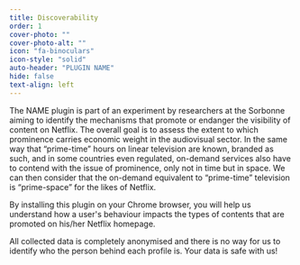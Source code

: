 ```yaml
---
title: Discoverability
order: 1
cover-photo: ""
cover-photo-alt: ""
icon: "fa-binoculars"
icon-style: "solid"
auto-header: "PLUGIN NAME"
hide: false
text-align: left
---
```

 
The NAME plugin is part of an experiment by researchers at the Sorbonne aiming to identify the mechanisms that promote or endanger the visibility of content on Netflix. The overall goal is to assess the extent to which prominence carries economic weight in the audiovisual sector.
In the same way that “prime-time” hours on linear television are known, branded as such, and in some countries even regulated, on-demand services also have to contend with the issue of prominence, only not in time but in space. We can then consider that the on-demand equivalent to “prime-time” television is “prime-space” for the likes of Netflix.

By installing this plugin on your Chrome browser, you will help us understand how a user's behaviour impacts the types of contents that are promoted on his/her Netflix homepage. 

All collected data is completely anonymised and there is no way for us to identify who the person behind each profile is. Your data is safe with us!

